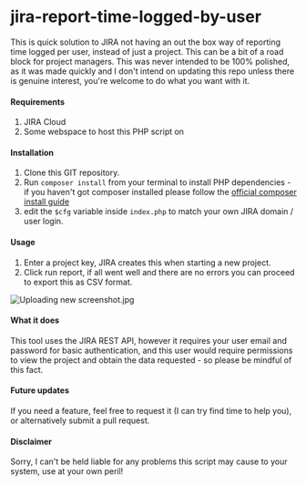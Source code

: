# jira-report-time-logged-by-user
This is quick solution to JIRA not having an out the box way of reporting time logged per user, instead of just a project. This can be a bit of a road block for project managers. This was never intended to be 100% polished, as it was made quickly and I don't intend on updating this repo unless there is genuine interest, you're welcome to do what you want with it.

#### Requirements
1. JIRA Cloud
2. Some webspace to host this PHP script on

#### Installation
1. Clone this GIT repository.
2. Run `composer install` from your terminal to install PHP dependencies - if you haven't got composer installed please follow the [official composer install guide](https://getcomposer.org/doc/00-intro.md "Composer is a tool for dependency management in PHP. It allows you to declare the libraries your project depends on and it will manage (install/update) them for you.")
3. edit the `$cfg` variable inside `index.php` to match your own JIRA domain / user login.

#### Usage
1.  Enter a project key,  JIRA creates this when starting a new project.
2.  Click run report, if all went well and there are no errors you can proceed to export this as CSV format.

![Uploading new screenshot.jpg]()

#### What it does
This tool uses the JIRA REST API, however it requires your user email and password for basic authentication, and this user would require permissions to view the project and obtain the data requested - so please be mindful of this fact.

#### Future updates
If you need a feature, feel free to request it (I can try find time to help you), or alternatively submit a pull request.

#### Disclaimer
Sorry, I can't be held liable for any problems this script may cause to your system, use at your own peril!
